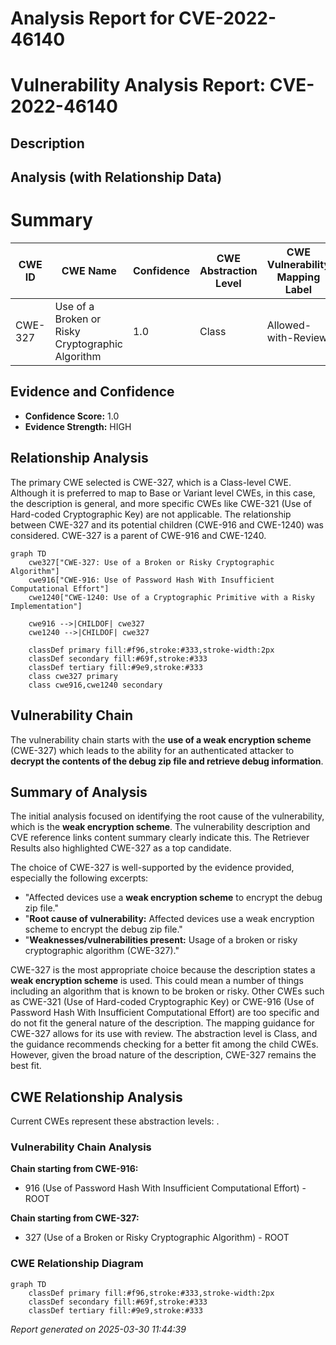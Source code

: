 # Analysis Report for CVE-2022-46140

# Vulnerability Analysis Report: CVE-2022-46140

## Description



## Analysis (with Relationship Data)

# Summary
| CWE ID | CWE Name | Confidence | CWE Abstraction Level | CWE Vulnerability Mapping Label | CWE-Vulnerability Mapping Notes |
|---|---|---|---|---|---|
| CWE-327 | Use of a Broken or Risky Cryptographic Algorithm | 1.0 | Class | Allowed-with-Review | Primary CWE |

## Evidence and Confidence

*   **Confidence Score:** 1.0
*   **Evidence Strength:** HIGH

## Relationship Analysis
The primary CWE selected is CWE-327, which is a Class-level CWE. Although it is preferred to map to Base or Variant level CWEs, in this case, the description is general, and more specific CWEs like CWE-321 (Use of Hard-coded Cryptographic Key) are not applicable. The relationship between CWE-327 and its potential children (CWE-916 and CWE-1240) was considered. CWE-327 is a parent of CWE-916 and CWE-1240.

```mermaid
graph TD
    cwe327["CWE-327: Use of a Broken or Risky Cryptographic Algorithm"]
    cwe916["CWE-916: Use of Password Hash With Insufficient Computational Effort"]
    cwe1240["CWE-1240: Use of a Cryptographic Primitive with a Risky Implementation"]
    
    cwe916 -->|CHILDOF| cwe327
    cwe1240 -->|CHILDOF| cwe327
    
    classDef primary fill:#f96,stroke:#333,stroke-width:2px
    classDef secondary fill:#69f,stroke:#333
    classDef tertiary fill:#9e9,stroke:#333
    class cwe327 primary
    class cwe916,cwe1240 secondary
```

## Vulnerability Chain
The vulnerability chain starts with the **use of a weak encryption scheme** (CWE-327) which leads to the ability for an authenticated attacker to **decrypt the contents of the debug zip file and retrieve debug information**.

## Summary of Analysis
The initial analysis focused on identifying the root cause of the vulnerability, which is the **weak encryption scheme**. The vulnerability description and CVE reference links content summary clearly indicate this. The Retriever Results also highlighted CWE-327 as a top candidate.

The choice of CWE-327 is well-supported by the evidence provided, especially the following excerpts:
*   "Affected devices use a **weak encryption scheme** to encrypt the debug zip file."
*   "**Root cause of vulnerability:** Affected devices use a weak encryption scheme to encrypt the debug zip file."
*   "**Weaknesses/vulnerabilities present:** Usage of a broken or risky cryptographic algorithm (CWE-327)."

CWE-327 is the most appropriate choice because the description states a **weak encryption scheme** is used. This could mean a number of things including an algorithm that is known to be broken or risky. Other CWEs such as CWE-321 (Use of Hard-coded Cryptographic Key) or CWE-916 (Use of Password Hash With Insufficient Computational Effort) are too specific and do not fit the general nature of the description. The mapping guidance for CWE-327 allows for its use with review. The abstraction level is Class, and the guidance recommends checking for a better fit among the child CWEs. However, given the broad nature of the description, CWE-327 remains the best fit.


## CWE Relationship Analysis

Current CWEs represent these abstraction levels: .


### Vulnerability Chain Analysis

**Chain starting from CWE-916:**
- 916 (Use of Password Hash With Insufficient Computational Effort) - ROOT


**Chain starting from CWE-327:**
- 327 (Use of a Broken or Risky Cryptographic Algorithm) - ROOT



### CWE Relationship Diagram

```mermaid
graph TD
    classDef primary fill:#f96,stroke:#333,stroke-width:2px
    classDef secondary fill:#69f,stroke:#333
    classDef tertiary fill:#9e9,stroke:#333
```



*Report generated on 2025-03-30 11:44:39*
